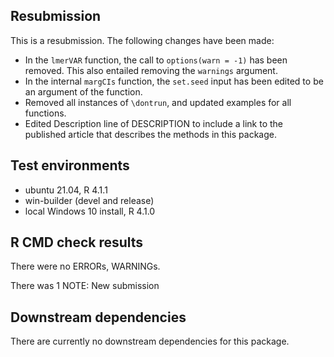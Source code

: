 ## Resubmission
This is a resubmission. The following changes have been made:
* In the `lmerVAR` function, the call to `options(warn = -1)` has been removed. This also entailed removing the `warnings` argument.
* In the internal `margCIs` function, the `set.seed` input has been edited to be an argument of the function.
* Removed all instances of `\dontrun`, and updated examples for all functions.
* Edited Description line of DESCRIPTION to include a link to the published article that describes the methods in this package.

## Test environments
* ubuntu 21.04, R 4.1.1
* win-builder (devel and release)
* local Windows 10 install, R 4.1.0

## R CMD check results
There were no ERRORs, WARNINGs.

There was 1 NOTE: New submission

## Downstream dependencies
There are currently no downstream dependencies for this package.
